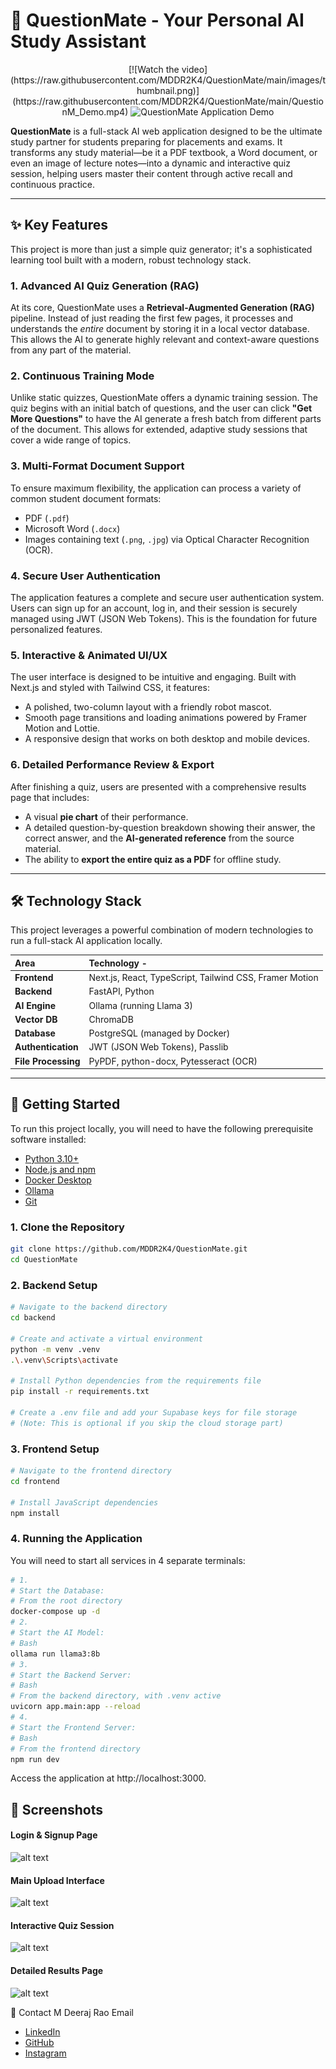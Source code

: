 # 🤖 QuestionMate - Your Personal AI Study Assistant

<p align="center">
  [![Watch the video](https://raw.githubusercontent.com/MDDR2K4/QuestionMate/main/images/thumbnail.png)](https://raw.githubusercontent.com/MDDR2K4/QuestionMate/main/QuestionM_Demo.mp4)
  <img src=""C:\Users\M DEERAJ\OneDrive\Desktop\QuestionMate\images\thumbnail.png"" alt="QuestionMate Application Demo">
</p>

**QuestionMate** is a full-stack AI web application designed to be the ultimate study partner for students preparing for placements and exams. It transforms any study material—be it a PDF textbook, a Word document, or even an image of lecture notes—into a dynamic and interactive quiz session, helping users master their content through active recall and continuous practice.

---

## ✨ Key Features

This project is more than just a simple quiz generator; it's a sophisticated learning tool built with a modern, robust technology stack.

### 1. **Advanced AI Quiz Generation (RAG)**
At its core, QuestionMate uses a **Retrieval-Augmented Generation (RAG)** pipeline. Instead of just reading the first few pages, it processes and understands the *entire* document by storing it in a local vector database. This allows the AI to generate highly relevant and context-aware questions from any part of the material.

### 2. **Continuous Training Mode**
Unlike static quizzes, QuestionMate offers a dynamic training session. The quiz begins with an initial batch of questions, and the user can click **"Get More Questions"** to have the AI generate a fresh batch from different parts of the document. This allows for extended, adaptive study sessions that cover a wide range of topics.

### 3. **Multi-Format Document Support**
To ensure maximum flexibility, the application can process a variety of common student document formats:
-   PDF (`.pdf`)
-   Microsoft Word (`.docx`)
-   Images containing text (`.png`, `.jpg`) via Optical Character Recognition (OCR).

### 4. **Secure User Authentication**
The application features a complete and secure user authentication system. Users can sign up for an account, log in, and their session is securely managed using JWT (JSON Web Tokens). This is the foundation for future personalized features.

### 5. **Interactive & Animated UI/UX**
The user interface is designed to be intuitive and engaging. Built with Next.js and styled with Tailwind CSS, it features:
-   A polished, two-column layout with a friendly robot mascot.
-   Smooth page transitions and loading animations powered by Framer Motion and Lottie.
-   A responsive design that works on both desktop and mobile devices.

### 6. **Detailed Performance Review & Export**
After finishing a quiz, users are presented with a comprehensive results page that includes:
-   A visual **pie chart** of their performance.
-   A detailed question-by-question breakdown showing their answer, the correct answer, and the **AI-generated reference** from the source material.
-   The ability to **export the entire quiz as a PDF** for offline study.

---

## 🛠️ Technology Stack

This project leverages a powerful combination of modern technologies to run a full-stack AI application locally.

| Area                | Technology                                                                                                                                                                                                                                                                                                                                                                                                                                                                                                                                                                                                                                                                                                                                                                                                                                                                                                                                                                                                                                                                                                                                                                                                                                                                                                                                                                                                                                                                                                                                                                                                                                                                                                                                                                                                                                                                                                                                                                                                                                                                                                                                                                                                                                                                                                                                                                                                                                                                                                                                                                                                                                                                                                                                                                                                                                                                                                                                                                                                                                                                                                                                                                                                                                                                                                                                                                                                                                                                                                                                                                                                                                                                                                                                                                                                                                                                                                                                                                                                                                                                                                                                                                                                                                                                                                                                                                                                                                                                                                                                                                                                                                                                                                                                                                                                                                                                                                                                                                                                                                                                                                                                                                                                                                                                                                                                                                                                                                                                                                                                                                                                                                                                                                                                                                                                                                                                                                                                                                                                                                                                                                                                                                                                                                                                                                                                                                                                                                                                                                                                                                                                                                                                                                                                                                                                                                                                                                                                                                                                                                                                                                                                                                                                                                                                                                                                                                                                                                                                                                                                                                                                                                                                                                                                                                                                                                                                                                                                                                                                                                                                                                                                                                                                                                                                                                                                                                                                                                                                                                                                                                                                                                                                                                                                                                                                                                                                                                                                                                                                                                                                                                                                                                                                                                                                                                                                                                                                                                                                                                                                                                                                                                                                                                                                                                                                                                                                                                                                                                                                                                                                                                                                                                                                                                                                                                                                                                                                                                                                                                                                                                                                                                                                                                                                                                                                                                                                                                                                                                                                                                                                                                                                                                                                                                                                                                                                                                                                                                                                                                                                                                                                                                                                                                                                                                                                                                                                                                                                                                                                                                                                                                                                                                                                                                                                                                                                                                                                                                                                                                                                                                                                                                                                                                                                                                                                                                                                                                                                                                                                                                                                                                                                                                                                                                                                                                                                                                                                                                                                                                                                                                                                                                                                                                                                                                                                                                                                                                                                                                                                                                                                                                                                                                                                                                                                                                                                                                                                                                                                                                                                                                                                                                                                                                                                                                                                                                                                                                                                                                                                                                                                                                                                                                                                                                                                                                                                                                                                                                                                                                                                                                                                                                                                                                                                                                                                                                                                                                                                                                                                                                                                                                                                                                                                                                                                                                                                                                                                                                                                                                                                                                                                                                                                                                                                                                                                                                                                                                                                                                                                                                                                                                                                                                                                                                                                                                                                                                                                                                                                                                                                                                                                                                                                                                                                                                                                                                                                                                                                                                                                                                                                                                                                                                                                                                                                                                                                                                                                                                                                                                                                                                                                                                                                                                                                                                                                                                                                                                                                                                                                                                                                                                                                                                                                                                                                                                                                                                                                                                                                                                                                                                                                                                                                                                                                                                                                                                                                                                                                                                                                                                                                                                                                                                                                                                                                                                                                                                                                                                                                                                                                                                                                                                                                                                                                                                                                                                                                                                                                                                                                                                                                                                                                                                                                                                                                                                                                                                                                                                                                                                                                                                                                                                                                                                                                                                                                                                                                                                                                                                                                                                                                                                                                                                                                                                                                                                                                                                                                                                                                                                                                                                                                                                                                                                                                                                                                                                                                                                                                                                                                                                                                                                                                                                                                                                                                                                                                                                                                                                                                                                                                                                                                                                                                                                                                                                                                                                                                                                                                                                                                                                                                                                                                                                                                                                                                                                                                                                                                                                                                                                                                                                                                                                                                                                                                                                                                                                                                                                                                                                                                                                                                                                                                                                                                                                                                                                                                                                                                                                                                                                                                                                                                                                                                                                                                                                                                                                                                                                                                                                                                                                                                                                                                                                                                                                                                                                                                                                                                                                                                                                                                                                                                                                                                                                                                                                                                                                                                                                                                                                                                                                                                                                                                                                                                                                                                                                                                                                                                                                                                                                                                                                                                                                                                                                                                                                                                                                                                                                                                                                                                                                                                                                                                                                                                                                                                                                                                                                                                                                                                                                                                                                                                                                                                                                                                                                                                                                                                                                                                                                                                                                                                                                                                                                                                                                                                                                                                                                                                                                                                                                                                                                                                                                                                                                                                       - |
| :------------------ | :------------------------------------------------------------------------------------------------------------------------------------------------------------------------------------------------------------------------------------------------- |
| **Frontend**        | Next.js, React, TypeScript, Tailwind CSS, Framer Motion                                                                                                                                                                                            |
| **Backend**         | FastAPI, Python                                                                                                                                                                                                                                    |
| **AI Engine**       | Ollama (running Llama 3)                                                                                                                                                                                                                           |
| **Vector DB**       | ChromaDB                                                                                                                                                                                                                                           |
| **Database**        | PostgreSQL (managed by Docker)                                                                                                                                                                                                                     |
| **Authentication**  | JWT (JSON Web Tokens), Passlib                                                                                                                                                                                                                     |
| **File Processing** | PyPDF, python-docx, Pytesseract (OCR)                                                                                                                                                                                                              |

---

## 🚀 Getting Started

To run this project locally, you will need to have the following prerequisite software installed:

*   [Python 3.10+](https://www.python.org/downloads/)
*   [Node.js and npm](https://nodejs.org/en/download/)
*   [Docker Desktop](https://www.docker.com/products/docker-desktop/)
*   [Ollama](https://ollama.com/)
*   [Git](https://git-scm.com/downloads/)

### 1. Clone the Repository

```bash
git clone https://github.com/MDDR2K4/QuestionMate.git
cd QuestionMate
```
### 2. Backend Setup
```bash
# Navigate to the backend directory
cd backend

# Create and activate a virtual environment
python -m venv .venv
.\.venv\Scripts\activate

# Install Python dependencies from the requirements file
pip install -r requirements.txt

# Create a .env file and add your Supabase keys for file storage
# (Note: This is optional if you skip the cloud storage part)
```
### 3. Frontend Setup
```bash
# Navigate to the frontend directory
cd frontend

# Install JavaScript dependencies
npm install
```
### 4. Running the Application

You will need to start all services in 4 separate terminals:
```bash
# 1.
# Start the Database:
# From the root directory
docker-compose up -d
# 2.
# Start the AI Model:
# Bash
ollama run llama3:8b
# 3.
# Start the Backend Server:
# Bash
# From the backend directory, with .venv active
uvicorn app.main:app --reload
# 4.
# Start the Frontend Server:
# Bash
# From the frontend directory
npm run dev
```
Access the application at http://localhost:3000.
## 📸 Screenshots

#### Login & Signup Page
![alt text](images/thumbnail.png/600x350.png?text=Add+Login+Page+Screenshot)
#### Main Upload Interface
![alt text](https://via.placeholder.com/600x350.png?text=Add+Upload+Page+Screenshot)
#### Interactive Quiz Session
![alt text](https://via.placeholder.com/600x350.png?text=Add+Quiz+Page+Screenshot)
#### Detailed Results Page
![alt text](https://via.placeholder.com/600x350.png?text=Add+Results+Page+Screenshot)

👤 Contact
M Deeraj Rao
Email

*   [LinkedIn](https://www.linkedin.com/in/mdeerajdrao/)
*   [GitHub](https://github.com/MDDR2K4/)
*   [Instagram](https://www.instagram.com/dxxrxj/)

